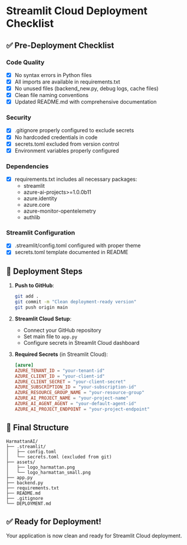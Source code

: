 # Streamlit Cloud Deployment Checklist

## ✅ Pre-Deployment Checklist

### Code Quality
- [x] No syntax errors in Python files
- [x] All imports are available in requirements.txt
- [x] No unused files (backend_new.py, debug logs, cache files)
- [x] Clean file naming conventions
- [x] Updated README.md with comprehensive documentation

### Security
- [x] .gitignore properly configured to exclude secrets
- [x] No hardcoded credentials in code
- [x] secrets.toml excluded from version control
- [x] Environment variables properly configured

### Dependencies
- [x] requirements.txt includes all necessary packages:
  - streamlit
  - azure-ai-projects>=1.0.0b11
  - azure.identity
  - azure.core
  - azure-monitor-opentelemetry
  - authlib

### Streamlit Configuration
- [x] .streamlit/config.toml configured with proper theme
- [x] secrets.toml template documented in README

## 🚀 Deployment Steps

1. **Push to GitHub**:
   ```bash
   git add .
   git commit -m "Clean deployment-ready version"
   git push origin main
   ```

2. **Streamlit Cloud Setup**:
   - Connect your GitHub repository
   - Set main file to `app.py`
   - Configure secrets in Streamlit Cloud dashboard

3. **Required Secrets** (in Streamlit Cloud):
   ```toml
   [azure]
   AZURE_TENANT_ID = "your-tenant-id"
   AZURE_CLIENT_ID = "your-client-id"
   AZURE_CLIENT_SECRET = "your-client-secret"
   AZURE_SUBSCRIPTION_ID = "your-subscription-id"
   AZURE_RESOURCE_GROUP_NAME = "your-resource-group"
   AZURE_AI_PROJECT_NAME = "your-project-name"
   AZURE_AI_AGENT_AGENT = "your-default-agent-id"
   AZURE_AI_PROJECT_ENDPOINT = "your-project-endpoint"
   ```

## 📁 Final Structure
```
HarmattanAI/
├── .streamlit/
│   ├── config.toml
│   └── secrets.toml (excluded from git)
├── assets/
│   ├── logo_harmattan.png
│   └── logo_harmattan_small.png
├── app.py
├── backend.py
├── requirements.txt
├── README.md
├── .gitignore
└── DEPLOYMENT.md
```

## ✅ Ready for Deployment!

Your application is now clean and ready for Streamlit Cloud deployment.
